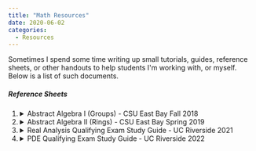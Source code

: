 ```yaml
---
title: "Math Resources"
date: 2020-06-02
categories:
  - Resources
---
```


Sometimes I spend some time writing up small tutorials, guides, reference sheets, or other handouts to help students I'm working with, or myself. Below is a list of such documents.

##### Reference Sheets

1.  <details markdown="1"><summary>Abstract Algebra I (Groups) - CSU East Bay Fall 2018 </summary><object data="{{ site.url }}{{ site.baseurl }}/assets/pdfs/Algebra_I_Reference_Sheet.pdf" width="2000" height="1500" type="application/pdf"></object></details>  
    
2. <details markdown="1"><summary>Abstract Algebra II (Rings) - CSU East Bay Spring 2019 </summary><object data="{{ site.url }}{{ site.baseurl }}/assets/pdfs/Algebra_II_Reference_Sheet.pdf" width="2000" height="1500" type="application/pdf"></object></details>

3. <details markdown="1"><summary>Real Analysis Qualifying Exam Study Guide - UC Riverside 2021 </summary><object data="{{ site.url }}{{ site.baseurl }}/assets/pdfs/Real_Qual_Prep.pdf" width="2000" height="1500" type="application/pdf"></object></details>

4. <details markdown="1"><summary>PDE Qualifying Exam Study Guide - UC Riverside 2022 </summary><object data="{{ site.url }}{{ site.baseurl }}/assets/pdfs/Qual_Prep.pdf" width="2000" height="1500" type="application/pdf"></object></details>

    

